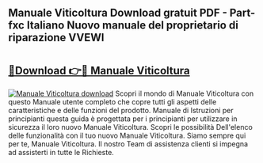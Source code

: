 ## Manuale Viticoltura Download gratuit PDF - Part-fxc Italiano Nuovo manuale del proprietario di riparazione VVEWl

# <h2><a href="http://dfgav4f.blite.top/?on=Manuale+Viticoltura">🔗Download 👉🔴 Manuale Viticoltura</a></h2>

[![Manuale Viticoltura download](https://i.imgur.com/lujVjoI.png)](http://dfgav4f.blite.top/?on=Manuale+Viticoltura)
Scopri il mondo di Manuale Viticoltura con questo Manuale utente completo che copre tutti gli aspetti delle caratteristiche e delle funzioni del prodotto. Manuale di Istruzioni per principianti questa guida è progettata per i principianti per utilizzare in sicurezza il loro nuovo Manuale Viticoltura. Scopri le possibilità Dell'elenco delle funzionalità con il tuo nuovo Manuale Viticoltura. Siamo sempre qui per te, Manuale Viticoltura. Il nostro Team di assistenza clienti si impegna ad assisterti in tutte le Richieste.
